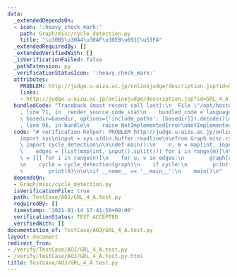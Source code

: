 ```yaml
---
data:
  _extendedDependsOn:
  - icon: ':heavy_check_mark:'
    path: Graph/misc/cycle_detection.py
    title: "\u30B5\u30A4\u30AF\u30EB\u691C\u51FA"
  _extendedRequiredBy: []
  _extendedVerifiedWith: []
  _isVerificationFailed: false
  _pathExtension: py
  _verificationStatusIcon: ':heavy_check_mark:'
  attributes:
    PROBLEM: http://judge.u-aizu.ac.jp/onlinejudge/description.jsp?id=GRL_4_A
    links:
    - http://judge.u-aizu.ac.jp/onlinejudge/description.jsp?id=GRL_4_A
  bundledCode: "Traceback (most recent call last):\n  File \"/opt/hostedtoolcache/Python/3.9.1/x64/lib/python3.9/site-packages/onlinejudge_verify/documentation/build.py\"\
    , line 71, in _render_source_code_stat\n    bundled_code = language.bundle(stat.path,\
    \ basedir=basedir, options={'include_paths': [basedir]}).decode()\n  File \"/opt/hostedtoolcache/Python/3.9.1/x64/lib/python3.9/site-packages/onlinejudge_verify/languages/python.py\"\
    , line 96, in bundle\n    raise NotImplementedError\nNotImplementedError\n"
  code: "# verification-helper: PROBLEM http://judge.u-aizu.ac.jp/onlinejudge/description.jsp?id=GRL_4_A\n\
    import sys\ninput = sys.stdin.buffer.readline\n\nfrom Graph.misc.cycle_detection\
    \ import cycle_detection\n\n\ndef main():\n    n, m = map(int, input().split())\n\
    \    edges = [list(map(int, input().split())) for i in range(m)]\n\n    graph\
    \ = [[] for i in range(n)]\n    for u, v in edges:\n        graph[u].append(v)\n\
    \n    cycle = cycle_detection(graph)\n    if cycle:\n        print(1)\n    else:\n\
    \        print(0)\n\n\nif __name__ == '__main__':\n    main()\n"
  dependsOn:
  - Graph/misc/cycle_detection.py
  isVerificationFile: true
  path: TestCase/AOJ/GRL_4_A.test.py
  requiredBy: []
  timestamp: '2021-01-14 17:41:58+09:00'
  verificationStatus: TEST_ACCEPTED
  verifiedWith: []
documentation_of: TestCase/AOJ/GRL_4_A.test.py
layout: document
redirect_from:
- /verify/TestCase/AOJ/GRL_4_A.test.py
- /verify/TestCase/AOJ/GRL_4_A.test.py.html
title: TestCase/AOJ/GRL_4_A.test.py
---
```


